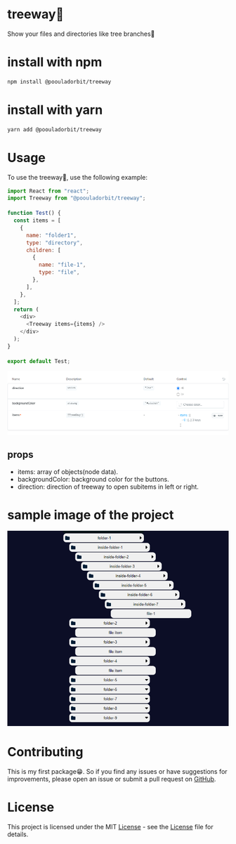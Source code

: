 # treeway🌴

Show your files and directories like tree branches🌴

# install with npm

```bash
npm install @poouladorbit/treeway
```

# install with yarn

```bash
yarn add @poouladorbit/treeway
```

# Usage

To use the treeway🌴, use the following example:

```javascript
import React from "react";
import Treeway from "@poouladorbit/treeway";

function Test() {
  const items = [
    {
      name: "folder1",
      type: "directory",
      children: [
        {
          name: "file-1",
          type: "file",
        },
      ],
    },
  ];
  return (
    <div>
      <Treeway items={items} />
    </div>
  );
}

export default Test;
```

![treeway_props_image](https://github.com/pooulad/treeway/blob/main/images/Treeway_Props.png)

## props

- items: array of objects(node data).
- backgroundColor: background color for the buttons.
- direction: direction of treeway to open subitems in left or right.

# sample image of the project

![treeway_preview_image](https://github.com/pooulad/treeway/blob/main/images/Treeway_Screenshot.png)

# Contributing

This is my first package😁. So if you find any issues or have suggestions for improvements, please open an issue or submit a pull request on [GitHub](https://github.com/pooulad/treeway).

# License

This project is licensed under the MIT [License](LICENSE) - see the [License](LICENSE) file for details.
